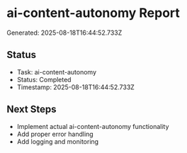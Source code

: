 # ai-content-autonomy Report

Generated: 2025-08-18T16:44:52.733Z

## Status
- Task: ai-content-autonomy
- Status: Completed
- Timestamp: 2025-08-18T16:44:52.733Z

## Next Steps
- Implement actual ai-content-autonomy functionality
- Add proper error handling
- Add logging and monitoring

